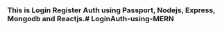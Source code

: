 ### This is Login Register Auth using Passport, Nodejs, Express, Mongodb and Reactjs.# LoginAuth-using-MERN


